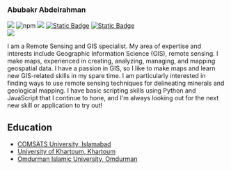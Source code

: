 ### Abubakr Abdelrahman</span>

[![](https://img.shields.io/badge/My-LinkedIn-blue)](https://www.linkedin.com/in/abubakr-abdelrahman/) ![npm](https://img.shields.io/npm/v/react?style=flat-square&labelColor=black&color=green) ![](https://img.shields.io/github/followers/Abubakr-Abdelrahman?logo=github) [![Static Badge](https://img.shields.io/badge/My-GIS%20Portfolio-red?style=flat-square)](https://abubakr-abdelrahman.github.io/Abubakr.A.M/#portfolio) [![Static Badge](https://img.shields.io/badge/My-CV-orange?style=flat-square)
](https://abubakr-abdelrahman.github.io/Abubakr.A.M/images/CV/Abubakr%20Abdelrahman-Resume.pdf)  
![](https://img.shields.io/github/watchers/Abubakr-Abdelrahman/Abubakr-Abdelrahman?label=visitors)


I am a Remote Sensing and GIS specialist. My area of expertise and interests include Geographic Information Science (GIS), remote sensing. I make maps, experienced in creating, analyzing, managing, and mapping geospatial data. I have a passion in GIS, so I like to make maps
and learn new GIS-related skills in my spare time. I am particularly interested in finding ways to use remote sensing techniques
for delineating minerals and geological mapping. I have basic scripting skills using Python and JavaScript that
I continue to hone, and I'm always looking out for the next new skill or application to try out!


## Education
- [COMSATS University, Islamabad](https://islamabad.comsats.edu.pk/)
- [University of Khartoum, Khartoum](https://sudanuniversities.org/listing/khartoum/)
- [Omdurman Islamic University, Omdurman](https://www.oiu.edu.sd/?language=en)




